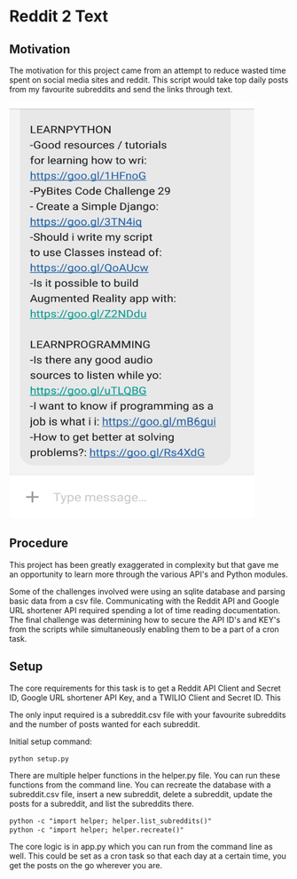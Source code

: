 # Reddit 2 Text

## Motivation

The motivation for this project came from an attempt to reduce wasted time spent on social media sites and reddit. This script would take top daily posts from my favourite subreddits and send the links through text. 

<img src="img/example.png" alt="Example Text Message" width=442 height=750>

## Procedure

This project has been greatly exaggerated in complexity but that gave me an opportunity to learn more through the various API's and Python modules.

Some of the challenges involved were using an sqlite database and parsing basic data from a csv file. Communicating with the Reddit API and Google URL shortener API required spending a lot of time reading documentation. The final challenge was determining how to secure the API ID's and KEY's from the scripts while simultaneously enabling them to be a part of a cron task.

## Setup

The core requirements for this task is to get a Reddit API Client and Secret ID, Google URL shortener API Key, and a TWILIO Client and Secret ID. This 

The only input required is a subreddit.csv file with your favourite subreddits and the number of posts wanted for each subreddit. 

Initial setup command:

```
python setup.py
```

There are multiple helper functions in the helper.py file. You can run these functions from the command line. You can recreate the database with a subreddit.csv file, insert a new subreddit, delete a subreddit, update the posts for a subreddit, and list the subreddits there.

```
python -c "import helper; helper.list_subreddits()"
python -c "import helper; helper.recreate()"
```

The core logic is in app.py which you can run from the command line as well. This could be set as a cron task so that each day at a certain time, you get the posts on the go wherever you are.
